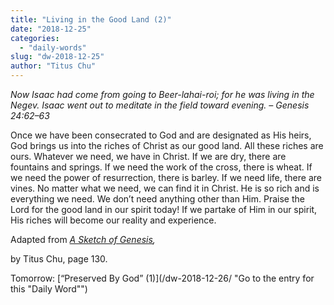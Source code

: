 ```yaml
---
title: "Living in the Good Land (2)"
date: "2018-12-25"
categories: 
  - "daily-words"
slug: "dw-2018-12-25"
author: "Titus Chu"
---
```


_Now Isaac had come from going to Beer-lahai-roi; for he was living in the Negev. Isaac went out to meditate in the field toward evening._ _– Genesis 24:62–63_

Once we have been consecrated to God and are designated as His heirs, God brings us into the riches of Christ as our good land. All these riches are ours. Whatever we need, we have in Christ. If we are dry, there are fountains and springs. If we need the work of the cross, there is wheat. If we need the power of resurrection, there is barley. If we need life, there are vines. No matter what we need, we can find it in Christ. He is so rich and is everything we need. We don’t need anything other than Him. Praise the Lord for the good land in our spirit today! If we partake of Him in our spirit, His riches will become our reality and experience.

Adapted from _[A Sketch of Genesis](/book-gen-sketch "Go to the listing for this book"),_

by Titus Chu, page 130.

Tomorrow: [“Preserved By God” (1)](/dw-2018-12-26/ "Go to the entry for this "Daily Word"")

